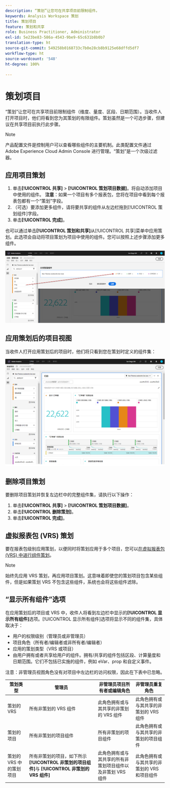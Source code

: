 ```yaml
---
description: “策划”让您可在共享项目前限制组件。
keywords: Analysis Workspace 策划
title: 策划项目
feature: 策划和共享
role: Business Practitioner, Administrator
exl-id: 5e23be83-586a-4543-9be9-65c631b8b0b7
translation-type: ht
source-git-commit: 549258b0168733c7b0e28cb8b9125e68dffd5df7
workflow-type: ht
source-wordcount: '548'
ht-degree: 100%

---
```


# 策划项目

“策划”让您可在共享项目前限制组件（维度、量度、区段、日期范围）。当收件人打开项目时，他们将看到您为其策划的有限组件。策划虽然是一个可选步骤，但建议在共享项目前执行此步骤。

>[!NOTE]
> 产品配置文件是控制用户可以查看哪些组件的主要机制。此类配置文件通过 Adobe Experience Cloud Admin Console 进行管理。“策划”是一个次级过滤器。

## 应用项目策划

1. 单击&#x200B;**[!UICONTROL 共享]** > **[!UICONTROL 策划项目数据]**。将自动添加项目中使用的组件。
   **注意**：如果一个项目有多个报表包，您将在项目中看到每个报表包都有一个“策划”字段。
1. （可选）要添加更多组件，请将要共享的组件从左边栏拖到[!UICONTROL 策划组件]字段。
1. 单击&#x200B;**[!UICONTROL 完成]**。

也可以通过单击&#x200B;**[!UICONTROL 策划和共享]**&#x200B;从[!UICONTROL 共享]菜单中应用策划。此选项会自动将项目策划为项目中使用的组件。您可以按照上述步骤添加更多组件。

![](assets/curation-field.png)

## 应用策划后的项目视图

当收件人打开应用策划后的项目时，他们将只看到您在策划时定义的组件集：

![](assets/curate-project.png)

## 删除项目策划

要删除项目策划并恢复左边栏中的完整组件集，请执行以下操作：

1. 单击&#x200B;**[!UICONTROL 共享]** > **[!UICONTROL 策划项目数据]**。
1. 单击&#x200B;**[!UICONTROL 删除策划]**。
1. 单击&#x200B;**[!UICONTROL 完成]**。

## 虚拟报表包 (VRS) 策划

要在报表包级别应用策划，以便同时将策划应用于多个项目，您可以[在虚拟报表包 (VRS) 中进行组件策划](https://docs.adobe.com/content/help/zh-Hans/analytics/components/virtual-report-suites/vrs-components.html)。

>[!NOTE]
> 始终先应用 VRS 策划，再应用项目策划。这意味着即使您的策划项目包含某些组件，但是如果策划 VRS 不包含这些组件，系统也会将这些组件滤除。

## “显示所有组件”选项

在应用策划后的项目或 VRS 中，收件人将看到左边栏中显示的&#x200B;**[!UICONTROL 显示所有组件]**&#x200B;选项。[!UICONTROL 显示所有组件]选项将显示不同的组件集，具体取决于：

* 用户的权限级别（管理员或非管理员）
* 项目角色（所有者/编辑者或非所有者/编辑者）
* 应用的策划类型（VRS 或项目）
* 由用户拥有或者共享给用户的组件。拥有/共享的组件包括区段、计算量度和日期范围。它们不包括已实施的组件，例如 eVar、prop 和自定义事件。

注意：非管理员视图角色没有对项目中左边栏的访问权限，因此在下表中已忽略。

| 策划类型 | 管理员 | 非管理员项目所有者或编辑角色 | 非管理员重复角色 |
|---|---|---|---|
| 策划的 VRS | 所有非策划的 VRS 组件 | 此角色拥有或与其共享的非策划的 VRS 组件 | 此角色拥有或与其共享的非策划的 VRS 组件 |
| 策划的项目 | 所有非策划的项目组件 | 所有非策划的项目组件 | 此角色拥有或与其共享的非策划的项目组件 |
| 策划的 VRS 中的策划项目 | 所有非策划的项目，如下所示 **[!UICONTROL 非策划的项目组件]**&#x200B;与 **[!UICONTROL 非策划的 VRS 组件]** | 此角色拥有或与其共享的所有非策划项目组件以及非策划 VRS 组件 | 此角色拥有或与其共享的非策划的 VRS 和项目组件 |
